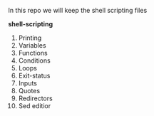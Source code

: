 In this repo we will keep the shell scripting files

****shell-scripting****

1. Printing
2. Variables
3. Functions
4. Conditions
5. Loops
6. Exit-status
7. Inputs
8. Quotes
9. Redirectors
10. Sed editior
